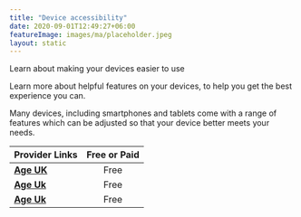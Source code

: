 ```yaml
---
title: "Device accessibility"
date: 2020-09-01T12:49:27+06:00
featureImage: images/ma/placeholder.jpeg
layout: static
---
```


Learn about making your devices easier to use

Learn more about helpful features on your devices, to help you get the best experience you can.

Many devices, including smartphones and tablets come with a range of features which can be adjusted so that your device better meets your needs. 

| Provider Links      | Free or Paid  |  
| :-----------          | :--------------:      |  
| [**Age UK**](https://www.ageuk.org.uk/information-advice/work-learning/technology-internet/device-accessibility/) | Free | 
| [**Age Uk**](https://www.ageuk.org.uk/information-advice/work-learning/technology-internet/downloading-apps/) | Free | 
| [**Age Uk**](https://www.ageuk.org.uk/information-advice/work-learning/technology-internet/online-terms/) | Free | 
  

<br/><br/>






